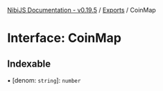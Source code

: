 [NibiJS Documentation - v0.19.5](../intro.md) / [Exports](../modules.md) / CoinMap

# Interface: CoinMap

## Indexable

▪ [denom: `string`]: `number`
